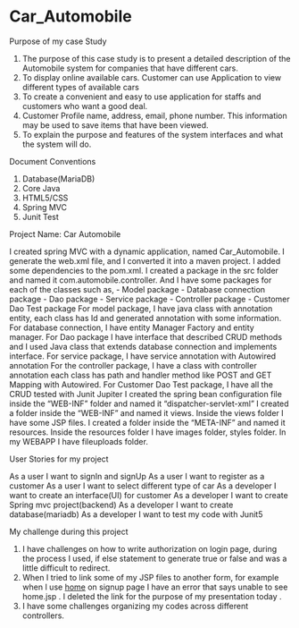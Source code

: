 # Car_Automobile
Purpose of my case Study

1. The purpose of this case study is to present a detailed description 
   of the Automobile system for companies that have different cars.
2. To display online  available cars. Customer can use Application to
   view different types of available cars
3. To create a convenient and easy to use application for staffs and 
   customers who want a good deal.
4. Customer Profile name, address, email, phone number. This information
   may be used to save items that have been viewed.
5. To explain the purpose and features of the system interfaces and what
   the system will do.

Document Conventions
1. Database(MariaDB)
2. Core Java
3. HTML5/CSS
4. Spring MVC
5. Junit Test

Project Name: Car Automobile

I created spring MVC with a dynamic application, named Car_Automobile.  I generate the web.xml file, and I converted it into a maven project.
I added some dependencies to the pom.xml.
I created a package in the src folder and named it  com.automobile.controller.
And I have some packages for each of the classes such as,
	- Model package
	- Database connection package
        - Dao package
	- Service package
	- Controller package
	- Customer Dao Test package
For model package,  I have java class with annotation entity, each class has Id and generated annotation  with some information.
For database connection, I have entity Manager Factory and entity manager.
For Dao package  I have interface that described CRUD methods and I used Java class that extends database connection and implements interface.
For service package, I have service annotation  with Autowired annotation
For the controller package, I have a class with controller annotation each class has path and handler method like POST and GET Mapping with Autowired. 
For Customer Dao Test package, I have all the CRUD tested with Junit Jupiter
I created the spring bean configuration file inside the “WEB-INF” folder and named it “dispatcher-servlet-xml”
I created a folder inside the “WEB-INF” and named it  views. Inside the views folder I have some JSP files.
I created a folder inside the “META-INF” and named it resources. Inside the resources folder I have images folder, styles folder.
In my WEBAPP I have fileuploads folder.


User Stories for my project

As a user I want to signIn and signUp
As a user I want to register  as a customer
As a user I want to select different type of car
As a developer I want to create an interface(UI) for customer
As a developer I want to create Spring mvc project(backend)
As a developer I want to create database(mariadb)
As a developer I want to test my code with Junit5

My challenge during this project

1. I have challenges on how to write authorization on login page, during the process I used,
if else statement to generate true or false and was a little difficult to redirect.
2. When I tried to link some of my JSP files to another form, for example when I use 
<a href=“home”>home</a> on signup page I have an error that says unable to see home.jsp . 
I deleted the link for the purpose of my presentation today .
3. I have some challenges organizing my codes across different controllers.

